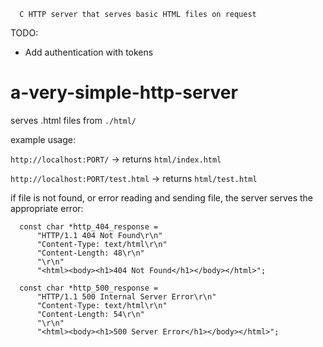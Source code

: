 ```
  C HTTP server that serves basic HTML files on request
```


TODO:
- Add authentication with tokens


# a-very-simple-http-server

serves .html files from `./html/`

example usage:

`http://localhost:PORT/` -> returns `html/index.html`

`http://localhost:PORT/test.html` -> returns `html/test.html`


if file is not found, or error reading and sending file, the server serves the appropriate error:

```
  const char *http_404_response =
      "HTTP/1.1 404 Not Found\r\n"
      "Content-Type: text/html\r\n"
      "Content-Length: 48\r\n"
      "\r\n"
      "<html><body><h1>404 Not Found</h1></body></html>";
  
  const char *http_500_response =
      "HTTP/1.1 500 Internal Server Error\r\n"
      "Content-Type: text/html\r\n"
      "Content-Length: 54\r\n"
      "\r\n"
      "<html><body><h1>500 Server Error</h1></body></html>";
```

